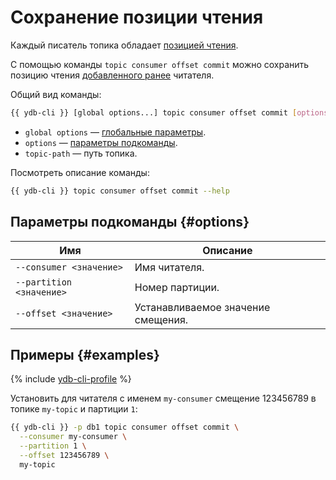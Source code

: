 # Сохранение позиции чтения

Каждый писатель топика обладает [позицией чтения](../../concepts/topic.md#consumer-offset).

С помощью команды `topic consumer offset commit` можно сохранить позицию чтения [добавленного ранее](topic-consumer-add.md) читателя.

Общий вид команды:

```bash
{{ ydb-cli }} [global options...] topic consumer offset commit [options...] <topic-path>
```

* `global options` — [глобальные параметры](commands/global-options.md).
* `options` — [параметры подкоманды](#options).
* `topic-path` — путь топика.

Посмотреть описание команды:

```bash
{{ ydb-cli }} topic consumer offset commit --help
```

## Параметры подкоманды {#options}

Имя | Описание
---|---
`--consumer <значение>` | Имя читателя.
`--partition <значение>` | Номер партиции.
`--offset <значение>` | Устанавливаемое значение смещения.

## Примеры {#examples}

{% include [ydb-cli-profile](../../_includes/ydb-cli-profile.md) %}

Установить для читателя с именем `my-consumer` смещение 123456789 в топике `my-topic` и партиции `1`:

```bash
{{ ydb-cli }} -p db1 topic consumer offset commit \
  --consumer my-consumer \
  --partition 1 \
  --offset 123456789 \
  my-topic
```
